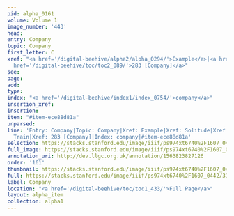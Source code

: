 ```yaml
---
pid: alpha_0161
volume: Volume 1
image_number: '443'
head: 
entry: Company
topic: Company
first_letter: C
xref: "<a href='/digital-beehive/alpha2/alpha_0294/'>Example</a>|<a href='/digital-beehive/alpha4/alpha_0884/'>Solitude</a>|Stock|Train|<a
  href='/digital-beehive/toc/toc2_089/'>283 [Company]</a>"
see: 
page: 
add: 
type: 
index: "<a href='/digital-beehive/index1/index_0754/'>company</a>"
insertion_xref: 
insertion: 
item: "#item-ece88d81a"
unparsed: 
line: 'Entry: Company|Topic: Company|Xref: Example|Xref: Solitude|Xref: Stock|Xref:
  Train|Xref: 283 [Company]|Index: company|#item-ece88d81a'
selection: https://stacks.stanford.edu/image/iiif/ps974xt6740%2F1607_0442/314,1738,3165,539/full/0/default.jpg
full_image: https://stacks.stanford.edu/image/iiif/ps974xt6740%2F1607_0442/full/full/0/default.jpg
annotation_uri: http://dev.llgc.org.uk/annotation/1563823827126
order: '161'
thumbnail: https://stacks.stanford.edu/image/iiif/ps974xt6740%2F1607_0442/314,1738,600,180/250,/0/default.jpg
full: https://stacks.stanford.edu/image/iiif/ps974xt6740%2F1607_0442/314,1738,3165,539/full/0/default.jpg
label: Company
location: "<a href='/digital-beehive/toc/toc1_433/'>Full Page</a>"
layout: alpha_item
collection: alpha1
---
```

